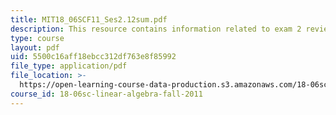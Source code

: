 ```yaml
---
title: MIT18_06SCF11_Ses2.12sum.pdf
description: This resource contains information related to exam 2 review.
type: course
layout: pdf
uid: 5500c16aff18ebcc312df763e8f85992
file_type: application/pdf
file_location: >-
  https://open-learning-course-data-production.s3.amazonaws.com/18-06sc-linear-algebra-fall-2011/5500c16aff18ebcc312df763e8f85992_MIT18_06SCF11_Ses2.12sum.pdf
course_id: 18-06sc-linear-algebra-fall-2011
---
```

